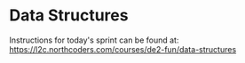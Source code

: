 # Data Structures

Instructions for today's sprint can be found at: https://l2c.northcoders.com/courses/de2-fun/data-structures
